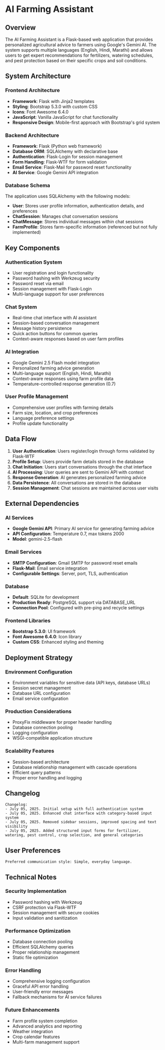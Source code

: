# AI Farming Assistant

## Overview

The AI Farming Assistant is a Flask-based web application that provides personalized agricultural advice to farmers using Google's Gemini AI. The system supports multiple languages (English, Hindi, Marathi) and allows users to get expert recommendations for fertilizers, watering schedules, and pest protection based on their specific crops and soil conditions.

## System Architecture

### Frontend Architecture
- **Framework**: Flask with Jinja2 templates
- **Styling**: Bootstrap 5.3.0 with custom CSS
- **Icons**: Font Awesome 6.4.0
- **JavaScript**: Vanilla JavaScript for chat functionality
- **Responsive Design**: Mobile-first approach with Bootstrap's grid system

### Backend Architecture
- **Framework**: Flask (Python web framework)
- **Database ORM**: SQLAlchemy with declarative base
- **Authentication**: Flask-Login for session management
- **Form Handling**: Flask-WTF for form validation
- **Email Service**: Flask-Mail for password reset functionality
- **AI Service**: Google Gemini API integration

### Database Schema
The application uses SQLAlchemy with the following models:
- **User**: Stores user profile information, authentication details, and preferences
- **ChatSession**: Manages chat conversation sessions
- **ChatMessage**: Stores individual messages within chat sessions
- **FarmProfile**: Stores farm-specific information (referenced but not fully implemented)

## Key Components

### Authentication System
- User registration and login functionality
- Password hashing with Werkzeug security
- Password reset via email
- Session management with Flask-Login
- Multi-language support for user preferences

### Chat System
- Real-time chat interface with AI assistant
- Session-based conversation management
- Message history persistence
- Quick action buttons for common queries
- Context-aware responses based on user farm profiles

### AI Integration
- Google Gemini 2.5 Flash model integration
- Personalized farming advice generation
- Multi-language support (English, Hindi, Marathi)
- Context-aware responses using farm profile data
- Temperature-controlled response generation (0.7)

### User Profile Management
- Comprehensive user profiles with farming details
- Farm size, location, and crop preferences
- Language preference settings
- Profile update functionality

## Data Flow

1. **User Authentication**: Users register/login through forms validated by Flask-WTF
2. **Profile Setup**: Users provide farm details stored in the database
3. **Chat Initiation**: Users start conversations through the chat interface
4. **AI Processing**: User queries are sent to Gemini API with context
5. **Response Generation**: AI generates personalized farming advice
6. **Data Persistence**: All conversations are stored in the database
7. **Session Management**: Chat sessions are maintained across user visits

## External Dependencies

### AI Services
- **Google Gemini API**: Primary AI service for generating farming advice
- **API Configuration**: Temperature 0.7, max tokens 2000
- **Model**: gemini-2.5-flash

### Email Services
- **SMTP Configuration**: Gmail SMTP for password reset emails
- **Flask-Mail**: Email service integration
- **Configurable Settings**: Server, port, TLS, authentication

### Database
- **Default**: SQLite for development
- **Production Ready**: PostgreSQL support via DATABASE_URL
- **Connection Pool**: Configured with pre-ping and recycle settings

### Frontend Libraries
- **Bootstrap 5.3.0**: UI framework
- **Font Awesome 6.4.0**: Icon library
- **Custom CSS**: Enhanced styling and theming

## Deployment Strategy

### Environment Configuration
- Environment variables for sensitive data (API keys, database URLs)
- Session secret management
- Database URL configuration
- Email service configuration

### Production Considerations
- ProxyFix middleware for proper header handling
- Database connection pooling
- Logging configuration
- WSGI-compatible application structure

### Scalability Features
- Session-based architecture
- Database relationship management with cascade operations
- Efficient query patterns
- Proper error handling and logging

## Changelog

```
Changelog:
- July 05, 2025. Initial setup with full authentication system
- July 05, 2025. Enhanced chat interface with category-based input system
- July 05, 2025. Removed sidebar sessions, improved spacing and text visibility
- July 05, 2025. Added structured input forms for fertilizer, watering, pest control, crop selection, and general categories
```

## User Preferences

```
Preferred communication style: Simple, everyday language.
```

## Technical Notes

### Security Implementation
- Password hashing with Werkzeug
- CSRF protection via Flask-WTF
- Session management with secure cookies
- Input validation and sanitization

### Performance Optimization
- Database connection pooling
- Efficient SQLAlchemy queries
- Proper relationship management
- Static file optimization

### Error Handling
- Comprehensive logging configuration
- Graceful API error handling
- User-friendly error messages
- Fallback mechanisms for AI service failures

### Future Enhancements
- Farm profile system completion
- Advanced analytics and reporting
- Weather integration
- Crop calendar features
- Multi-farm management support